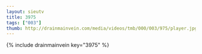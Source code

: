 ```yaml
--- 
layout: sieutv
title: 3975
tags: ["003"]
thumb: http://drainmainvein.com/media/videos/tmb/000/003/975/player.jpg
---
```

{% include drainmainvein key="3975" %} 

